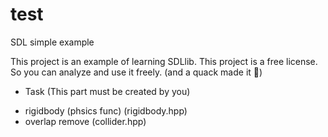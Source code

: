 # test
SDL simple example

This project is an example of learning SDLlib.
This project is a free license.
So you can analyze and use it freely.
(and a quack made it 👀)


* Task (This part must be created by you)
- rigidbody (phsics func) (rigidbody.hpp)
- overlap remove (collider.hpp)
